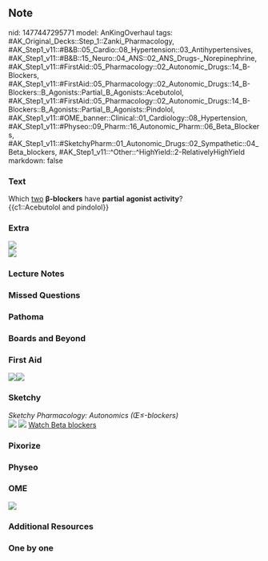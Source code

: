 ## Note
nid: 1477447295771
model: AnKingOverhaul
tags: #AK_Original_Decks::Step_1::Zanki_Pharmacology, #AK_Step1_v11::#B&B::05_Cardio::08_Hypertension::03_Antihypertensives, #AK_Step1_v11::#B&B::15_Neuro::04_ANS::02_ANS_Drugs-_Norepinephrine, #AK_Step1_v11::#FirstAid::05_Pharmacology::02_Autonomic_Drugs::14_B-Blockers, #AK_Step1_v11::#FirstAid::05_Pharmacology::02_Autonomic_Drugs::14_B-Blockers::B_Agonists::Partial_B_Agonists::Acebutolol, #AK_Step1_v11::#FirstAid::05_Pharmacology::02_Autonomic_Drugs::14_B-Blockers::B_Agonists::Partial_B_Agonists::Pindolol, #AK_Step1_v11::#OME_banner::Clinical::01_Cardiology::08_Hypertension, #AK_Step1_v11::#Physeo::09_Pharm::16_Autonomic_Pharm::06_Beta_Blockers, #AK_Step1_v11::#SketchyPharm::01_Autonomic_Drugs::02_Sympathetic::04_Beta_blockers, #AK_Step1_v11::^Other::^HighYield::2-RelativelyHighYield
markdown: false

### Text
<div>
  Which <u>two</u> <b>β-blockers</b> have <b>partial</b> <b>agonist
  activity</b>?
</div>
<div>
  {{c1::Acebutolol and pindolol}}
</div>

### Extra
<img src="paste-29175712842308.jpg">
<div><img src="paste-29205777613384.jpg"></div>

### Lecture Notes


### Missed Questions


### Pathoma


### Boards and Beyond


### First Aid
<img src="paste-302687820185603.jpg"><img src=
"paste-305681412390915.jpg">

### Sketchy
<div>
  <i>Sketchy Pharmacology: Autonomics (Œ≤-blockers)</i>
</div><img src=
"Screen%20Shot%202019-09-05%20at%205.29.53%20PM.png"> <img src=
"Screen%20Shot%202019-09-23%20at%209.13.25%20AM.png"> <a href=
"https://dashboard.sketchy.com/study/medical/courses/medical-pharmacology/units/medical-pharmacology-autonomic-drugs/videos/medical-pharmacology-autonomic-drugs-sympathetic-beta-blockers?utm_source=anki&utm_medium=partnership&utm_campaign=february_update&utm_content=medical">
Watch Beta blockers</a>

### Pixorize


### Physeo


### OME
<div class="ome-widget">
  <a href=
  "https://onlinemeded.org/spa/cardiology/hypertension/acquire?ref=anki">
  <img src="_OME_AnkiFlashcards_Lesson_6.png"></a>
</div>

### Additional Resources


### One by one

